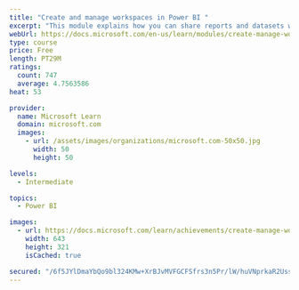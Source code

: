 ```yaml
---
title: "Create and manage workspaces in Power BI "
excerpt: "This module explains how you can share reports and datasets with your users and how to create a deployment strategy that makes sense for you and your organization. Furthermore, you will learn about data lineage in Microsoft Power BI."
webUrl: https://docs.microsoft.com/en-us/learn/modules/create-manage-workspaces-power-bi/
type: course
price: Free
length: PT29M
ratings:
  count: 747
  average: 4.7563586
heat: 53

provider:
  name: Microsoft Learn
  domain: microsoft.com
  images:
    - url: /assets/images/organizations/microsoft.com-50x50.jpg
      width: 50
      height: 50

levels:
  - Intermediate

topics:
  - Power BI

images:
  - url: https://docs.microsoft.com/learn/achievements/create-manage-workspaces-power-bi-social.png
    width: 643
    height: 321
    isCached: true

secured: "/6f5JYlDmaYbQo9bl324KMw+XrBJvMVFGCFSfrs3n5Pr/lW/huVNprkaR2UssKkROheTb25+tG2IbjibTsKkt0ctgta4iwpTu2h2WW48/hAc3a/aMOmiQOhmCLjcguhDWvAU6YhugaWiiz7SZP0HI69nr1oWUN660RgC8fgAw7/IpgeRA3oJUtHj2V+i/m3iYcY5fAWVcnWmzTw3NCnjaLAqv9V1YvITai8iI6LURlRz4MMvuTcdPzomYvHH9K5OkyT/RGdz86vawvd7mAY7yYUboG/Xe3vCDZam9iiAZJ34W5SXGYAM8YUQIcbeMy/PVBYoG/JjUA7dQaPw1vYgl6vAF64f15YcYG/85P2DRUNoEC7o1mlT9fMYKkMCzu+jw3EDiEsuTr7bnWfkWz2hxgsSc1NWgfuFNOgv8tftY1I=;NnI5nNNwtipCm1Qf3OOp4Q=="
---
```


